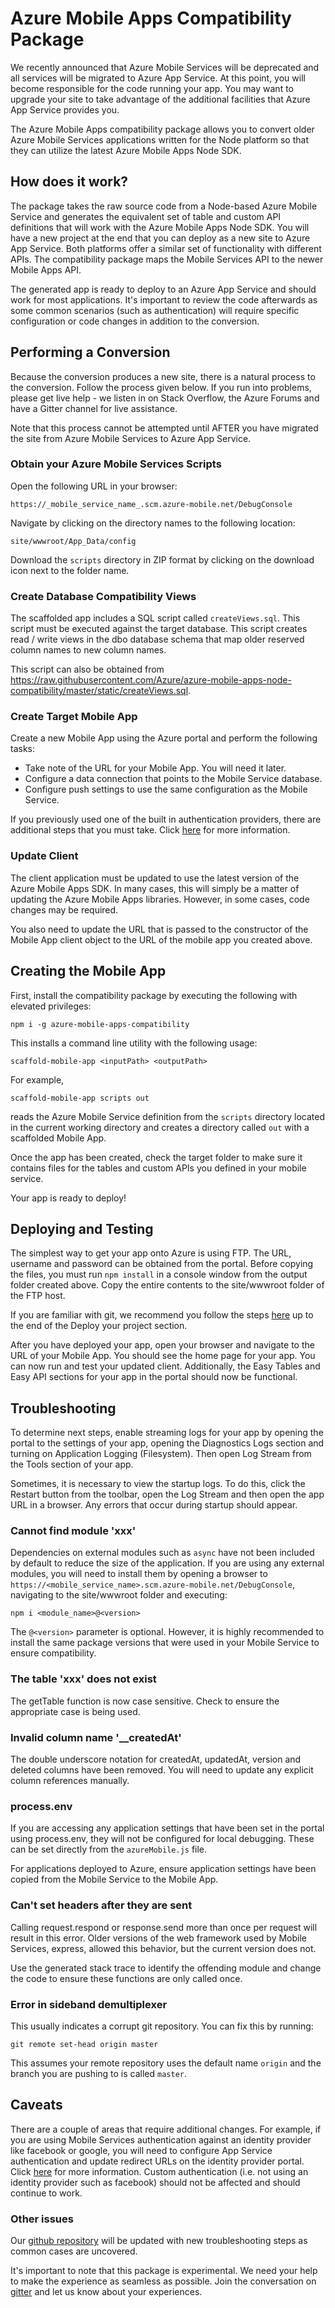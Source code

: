 # Azure Mobile Apps Compatibility Package

We recently announced that Azure Mobile Services will be deprecated and all
services will be migrated to Azure App Service.  At this point, you will 
become responsible for the code running your app.  You may want to upgrade
your site to take advantage of the additional facilities that Azure App 
Service provides you.

The Azure Mobile Apps compatibility package allows you to convert older Azure
Mobile Services applications written for the Node platform so that they can 
utilize the latest Azure Mobile Apps Node SDK.

## How does it work?

The package takes the raw source code from a Node-based Azure Mobile Service 
and generates the equivalent set of table and custom API definitions that will 
work with the Azure Mobile Apps Node SDK.  You will have a new project at the 
end that you can deploy as a new site to Azure App Service.  Both platforms 
offer a similar set of functionality with different APIs. The compatibility 
package maps the Mobile Services API to the newer Mobile Apps API.

The generated app is ready to deploy to an Azure App Service and should work
for most applications. It's important to review the code afterwards as some
common scenarios (such as authentication) will require specific configuration
or code changes in addition to the conversion.

## Performing a Conversion

Because the conversion produces a new site, there is a natural process to the
conversion.  Follow the process given below.  If you run into problems, please
get live help - we listen in on Stack Overflow, the Azure Forums and have a 
Gitter channel for live assistance.

Note that this process cannot be attempted until AFTER you have migrated the
site from Azure Mobile Services to Azure App Service.

### Obtain your Azure Mobile Services Scripts

Open the following URL in your browser:

    https://_mobile_service_name_.scm.azure-mobile.net/DebugConsole

Navigate by clicking on the directory names to the following location:

    site/wwwroot/App_Data/config

Download the `scripts` directory in ZIP format by clicking on the download
icon next to the folder name.

### Create Database Compatibility Views

The scaffolded app includes a SQL script called `createViews.sql`. This script
must be executed against the target database. This script creates read / write
views in the dbo database schema that map older reserved column names to
new column names.

This script can also be obtained from https://raw.githubusercontent.com/Azure/azure-mobile-apps-node-compatibility/master/static/createViews.sql.

### Create Target Mobile App

Create a new Mobile App using the Azure portal and perform the following tasks:

* Take note of the URL for your Mobile App. You will need it later.
* Configure a data connection that points to the Mobile Service database.
* Configure push settings to use the same configuration as the Mobile Service.

If you previously used one of the built in authentication providers, there are
additional steps that you must take. Click 
[here](https://azure.microsoft.com/en-us/documentation/articles/app-service-mobile-net-upgrading-from-mobile-services/#authentication) 
for more information.

### Update Client

The client application must be updated to use the latest version of the Azure
Mobile Apps SDK. In many cases, this will simply be a matter of updating the
Azure Mobile Apps libraries. However, in some cases, code changes may be
required.

You also need to update the URL that is passed to the constructor of the
Mobile App client object to the URL of the mobile app you created above.

## Creating the Mobile App

First, install the compatibility package by executing the following with
elevated privileges:

    npm i -g azure-mobile-apps-compatibility

This installs a command line utility with the following usage:

    scaffold-mobile-app <inputPath> <outputPath>

For example,

    scaffold-mobile-app scripts out

reads the Azure Mobile Service definition from the `scripts` directory located
in the current working directory and creates a directory called `out` with a
scaffolded Mobile App.

Once the app has been created, check the target folder to make sure it
contains files for the tables and custom APIs you defined in your mobile service.

Your app is ready to deploy!

## Deploying and Testing

The simplest way to get your app onto Azure is using FTP. The URL, username
and password can be obtained from the portal. Before copying the files, you must
run `npm install` in a console window from the output folder created above. Copy
the entire contents to the site/wwwroot folder of the FTP host.

If you are familiar with git, we recommend you follow the steps
[here](https://azure.microsoft.com/en-us/documentation/articles/web-sites-publish-source-control/)
up to the end of the Deploy your project section.

After you have deployed your app, open your browser and navigate to the URL
of your Mobile App. You should see the home page for your app. You can now
run and test your updated client. Additionally, the Easy Tables and Easy API
sections for your app in the portal should now be functional.

## Troubleshooting

To determine next steps, enable streaming logs for your app by opening the
portal to the settings of your app, opening the Diagnostics Logs section and
turning on Application Logging (Filesystem). Then open Log Stream from the Tools
section of your app.

Sometimes, it is necessary to view the startup logs. To do this, click the
Restart button from the toolbar, open the Log Stream and then open the app URL
in a browser. Any errors that occur during startup should appear.

### Cannot find module 'xxx'

Dependencies on external modules such as `async` have not been included by
default to reduce the size of the application. If you are using any external
modules, you will need to install them by opening a browser to
`https://<mobile_service_name>.scm.azure-mobile.net/DebugConsole`, navigating
to the site/wwwroot folder and executing:

    npm i <module_name>@<version>

The `@<version>` parameter is optional. However, it is highly recommended to
install the same package versions that were used in your Mobile Service to
ensure compatibility.

### The table 'xxx' does not exist

The getTable function is now case sensitive. Check to ensure the appropriate
case is being used.

### Invalid column name '__createdAt'

The double underscore notation for createdAt, updatedAt, version and deleted
columns have been removed. You will need to update any explicit column
references manually.

### process.env

If you are accessing any application settings that have been set in the portal
using process.env, they will not be configured for local debugging. These can be
set directly from the `azureMobile.js` file.

For applications deployed to Azure, ensure application settings have been copied
from the Mobile Service to the Mobile App.

### Can't set headers after they are sent

Calling request.respond or response.send more than once per request will result
in this error. Older versions of the web framework used by Mobile Services,
express, allowed this behavior, but the current version does not.

Use the generated stack trace to identify the offending module and change
the code to ensure these functions are only called once.

### Error in sideband demultiplexer

This usually indicates a corrupt git repository. You can fix this by running:

    git remote set-head origin master

This assumes your remote repository uses the default name `origin` and the
branch you are pushing to is called `master`.

## Caveats

There are a couple of areas that require additional changes. For example,
if you are using Mobile Services authentication against an identity provider
like facebook or google, you will need to configure App Service authentication
and update redirect URLs on the identity provider portal. Click 
[here](https://azure.microsoft.com/en-us/documentation/articles/app-service-mobile-net-upgrading-from-mobile-services/#authentication) 
for more information. Custom authentication (i.e. not using an identity 
provider such as facebook) should not be affected and should continue to work.

### Other issues

Our [github repository](https://github.com/Azure/azure-mobile-apps-node-compatibility)
will be updated with new troubleshooting steps as common cases are uncovered.

It's important to note that this package is experimental. We need your help
to make the experience as seamless as possible. Join the conversation on
[gitter](https://gitter.im/Azure/azure-mobile-apps-node) and let us know
about your experiences.

